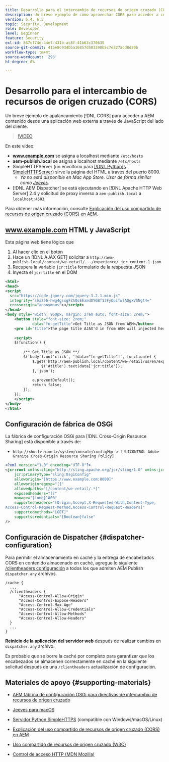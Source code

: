```yaml
---
title: Desarrollo para el intercambio de recursos de origen cruzado (CORS) con AEM
description: Un breve ejemplo de cómo aprovechar CORS para acceder a contenido AEM desde una aplicación web externa a través de JavaScript del lado del cliente.
version: 6.4, 6.5
topic: Security, Development
role: Developer
level: Beginner
feature: Security
exl-id: 867cf74e-44e7-431b-ac8f-41b63c370635
source-git-commit: 41be8c934bba16857d503398b5c7e327acd8d20b
workflow-type: tm+mt
source-wordcount: '293'
ht-degree: 0%

---
```


# Desarrollo para el intercambio de recursos de origen cruzado (CORS)

Un breve ejemplo de apalancamiento [!DNL CORS] para acceder a AEM contenido desde una aplicación web externa a través de JavaScript del lado del cliente.

>[!VIDEO](https://video.tv.adobe.com/v/18837/?quality=12&learn=on)

En este vídeo:

* **www.example.com** se asigna a localhost mediante `/etc/hosts`
* **aem-publish.local** se asigna a localhost mediante `/etc/hosts`
* SimpleHTTPServer (un envoltorio para [[!DNL Python]s SimpleHTTPServer](https://docs.python.org/2/library/simplehttpserver.html)) sirve la página del HTML a través del puerto 8000.
   * _Ya no está disponible en Mac App Store. Usar de forma similar como [Jeeves](https://apps.apple.com/us/app/jeeves-local-http-server/id980824182?mt=12)._
* [!DNL AEM Dispatcher] se está ejecutando en [!DNL Apache HTTP Web Server] 2.4 y solicitud de proxy inverso a `aem-publish.local` a `localhost:4503`.

Para obtener más información, consulte [Explicación del uso compartido de recursos de origen cruzado (CORS) en AEM](./understand-cross-origin-resource-sharing.md).

## www.example.com HTML y JavaScript

Esta página web tiene lógica que

1. Al hacer clic en el botón
1. Hace un [!DNL AJAX GET] solicitar a `http://aem-publish.local/content/we-retail/.../experience/_jcr_content.1.json`
1. Recupera la variable `jcr:title` formulario de la respuesta JSON
1. Inyecta el `jcr:title` en el DOM

```xml
<html>
<head>
<script
  src="https://code.jquery.com/jquery-3.2.1.min.js"
  integrity="sha256-hwg4gsxgFZhOsEEamdOYGBf13FyQuiTwlAQgxVSNgt4="
  crossorigin="anonymous"></script>   
</head>
<body style="width: 960px; margin: 2rem auto; font-size: 2rem;">
    <button style="font-size: 2rem;"
            data="fn-getTitle">Get Title as JSON from AEM</button>
    <pre id="title">The page title AJAX'd in from AEM will injected here</pre>
    
    <script>
    $(function() { 
        
        /** Get Title as JSON **/
        $('body').on('click', '[data="fn-getTitle"]', function(e) { 
            $.get('http://aem-publish.local/content/we-retail/us/en/experience/_jcr_content.1.json', function(data) {
                $('#title').text(data['jcr:title']);
            },'json');
            
            e.preventDefault();
            return false;
        });
    });
    </script>
</body>
</html>
```

## Configuración de fábrica de OSGi

La fábrica de configuración OSGi para [!DNL Cross-Origin Resource Sharing] está disponible a través de:

* `http://<host>:<port>/system/console/configMgr > [!UICONTROL Adobe Granite Cross-Origin Resource Sharing Policy]`

```xml
<?xml version="1.0" encoding="UTF-8"?>
<jcr:root xmlns:sling="http://sling.apache.org/jcr/sling/1.0" xmlns:jcr="http://www.jcp.org/jcr/1.0"
    jcr:primaryType="sling:OsgiConfig"
    alloworigin="[https://www.example.com:8000]"
    alloworiginregexp="[]"
    allowedpaths="[/content/we-retail/.*]"
    exposedheaders="[]"
    maxage="{Long}1800"
    supportedheaders="[Origin,Accept,X-Requested-With,Content-Type,
Access-Control-Request-Method,Access-Control-Request-Headers]"
    supportedmethods="[GET]"
    supportscredentials="{Boolean}false"
/>
```

## Configuración de Dispatcher {#dispatcher-configuration}

Para permitir el almacenamiento en caché y la entrega de encabezados CORS en contenido almacenado en caché, agregue lo siguiente [/clientheaders configuración](https://experienceleague.adobe.com/docs/experience-manager-dispatcher/using/configuring/dispatcher-configuration.html?lang=en#specifying-the-http-headers-to-pass-through-clientheaders) a todos los que admiten AEM Publish `dispatcher.any` archivos.

```
/cache { 
  ...
  /clientheaders {
      "Access-Control-Allow-Origin"
      "Access-Control-Expose-Headers"
      "Access-Control-Max-Age"
      "Access-Control-Allow-Credentials"
      "Access-Control-Allow-Methods"
      "Access-Control-Allow-Headers"
  }
  ...
}
```

**Reinicio de la aplicación del servidor web** después de realizar cambios en `dispatcher.any` archivo.

Es probable que se borre la caché por completo para garantizar que los encabezados se almacenen correctamente en caché en la siguiente solicitud después de una `/clientheaders` actualización de configuración.

## Materiales de apoyo {#supporting-materials}

* [AEM fábrica de configuración OSGi para directivas de intercambio de recursos de origen cruzado](http://localhost:4502/system/console/configMgr/com.adobe.granite.cors.impl.CORSPolicyImpl)
* [Jeeves para macOS](https://apps.apple.com/us/app/jeeves-local-http-server/id980824182?mt=12)
* [Servidor Python SimpleHTTPS](https://docs.python.org/2/library/simplehttpserver.html) (compatible con Windows/macOS/Linux)

* [Explicación del uso compartido de recursos de origen cruzado (CORS) en AEM](./understand-cross-origin-resource-sharing.md)
* [Uso compartido de recursos de origen cruzado (W3C)](https://www.w3.org/TR/cors/)
* [Control de acceso HTTP (MDN Mozilla)](https://developer.mozilla.org/en-US/docs/Web/HTTP/Access_control_CORS)
